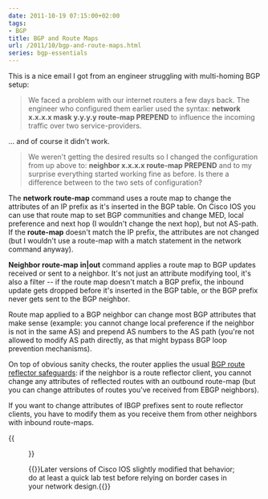 ```yaml
---
date: 2011-10-19 07:15:00+02:00
tags:
- BGP
title: BGP and Route Maps
url: /2011/10/bgp-and-route-maps.html
series: bgp-essentials
---
```

This is a nice email I got from an engineer struggling with multi-homing BGP setup:

> We faced a problem with our internet routers a few days back. The engineer who configured them earlier used the syntax: **network x.x.x.x mask y.y.y.y route-map PREPEND** to influence the incoming traffic over two service-providers.

\... and of course it didn't work.
<!--more-->
> We weren\'t getting the desired results so I changed the configuration from up above to: **neighbor x.x.x.x route-map PREPEND** and to my surprise everything started working fine as before. Is there a difference between to the two sets of configuration?

The **network route-map** command uses a route map to change the attributes of an IP prefix as it's inserted in the BGP table. On Cisco IOS you can use that route map to set BGP communities and change MED, local preference and next hop (I wouldn't change the next hop), but not AS-path. If the **route-map** doesn't match the IP prefix, the attributes are not changed (but I wouldn't use a route-map with a match statement in the network command anyway).

**Neighbor route-map** **in\|out** command applies a route map to BGP updates received or sent to a neighbor. It's not just an attribute modifying tool, it's also a filter -- if the route map doesn't match a BGP prefix, the inbound update gets dropped before it's inserted in the BGP table, or the BGP prefix never gets sent to the BGP neighbor.

Route map applied to a BGP neighbor can change most BGP attributes that make sense (example: you cannot change local preference if the neighbor is not in the same AS) and prepend AS numbers to the AS path (you're not allowed to modify AS path directly, as that might bypass BGP loop prevention mechanisms).

On top of obvious sanity checks, the router applies the usual [BGP route reflector safeguards](/2008/08/bgp-route-reflector-details.html): if the neighbor is a route reflector client, you cannot change any attributes of reflected routes with an outbound route-map (but you can change attributes of routes you've received from EBGP neighbors). 

If you want to change attributes of IBGP prefixes sent to route reflector clients, you have to modify them as you receive them from other neighbors with inbound route-maps.

{{<figure src="/2011/10/s1600-note.png" caption="A quick summary of how BGP uses route maps">}}

{{<note warn>}}Later versions of Cisco IOS slightly modified that behavior; do at least a quick lab test before relying on border cases in your network design.{{</note>}}
